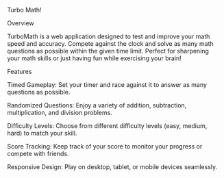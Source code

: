 Turbo Math!

Overview

TurboMath is a web application designed to test and improve your math speed and accuracy. Compete against the clock and solve as many math questions as possible within the given time limit. Perfect for sharpening your math skills or just having fun while exercising your brain!

Features

Timed Gameplay: Set your timer and race against it to answer as many questions as possible.

Randomized Questions: Enjoy a variety of addition, subtraction, multiplication, and division problems.

Difficulty Levels: Choose from different difficulty levels (easy, medium, hard) to match your skill.

Score Tracking: Keep track of your score to monitor your progress or compete with friends.

Responsive Design: Play on desktop, tablet, or mobile devices seamlessly.